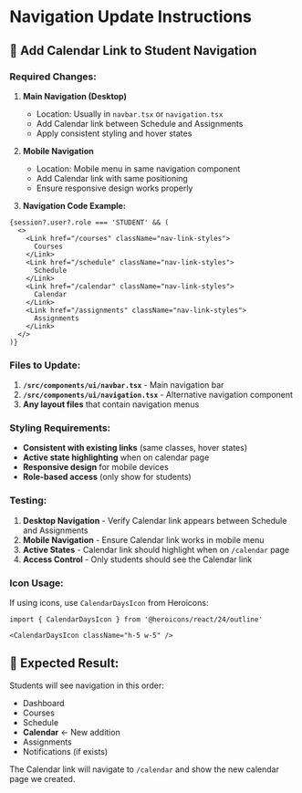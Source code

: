 # Navigation Update Instructions

## 🎯 **Add Calendar Link to Student Navigation**

### **Required Changes:**

1. **Main Navigation (Desktop)**
   - Location: Usually in `navbar.tsx` or `navigation.tsx`
   - Add Calendar link between Schedule and Assignments
   - Apply consistent styling and hover states

2. **Mobile Navigation**
   - Location: Mobile menu in same navigation component
   - Add Calendar link with same positioning
   - Ensure responsive design works properly

3. **Navigation Code Example:**

```tsx
{session?.user?.role === 'STUDENT' && (
  <>
    <Link href="/courses" className="nav-link-styles">
      Courses
    </Link>
    <Link href="/schedule" className="nav-link-styles">
      Schedule
    </Link>
    <Link href="/calendar" className="nav-link-styles">
      Calendar
    </Link>
    <Link href="/assignments" className="nav-link-styles">
      Assignments
    </Link>
  </>
)}
```

### **Files to Update:**

1. **`/src/components/ui/navbar.tsx`** - Main navigation bar
2. **`/src/components/ui/navigation.tsx`** - Alternative navigation component
3. **Any layout files** that contain navigation menus

### **Styling Requirements:**

- **Consistent with existing links** (same classes, hover states)
- **Active state highlighting** when on calendar page
- **Responsive design** for mobile devices
- **Role-based access** (only show for students)

### **Testing:**

1. **Desktop Navigation** - Verify Calendar link appears between Schedule and Assignments
2. **Mobile Navigation** - Ensure Calendar link works in mobile menu
3. **Active States** - Calendar link should highlight when on `/calendar` page
4. **Access Control** - Only students should see the Calendar link

### **Icon Usage:**

If using icons, use `CalendarDaysIcon` from Heroicons:

```tsx
import { CalendarDaysIcon } from '@heroicons/react/24/outline'

<CalendarDaysIcon className="h-5 w-5" />
```

## 📱 **Expected Result:**

Students will see navigation in this order:
- Dashboard
- Courses  
- Schedule
- **Calendar** ← New addition
- Assignments
- Notifications (if exists)

The Calendar link will navigate to `/calendar` and show the new calendar page we created.